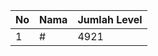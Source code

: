 | No | Nama            | Jumlah Level |
|----|-----------------|--------------|
| 1  | #    |    4921        |
